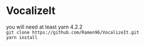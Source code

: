 # VocalizeIt  
you will need at least yarn 4.2.2  
`git clone https://github.com/Ramen96/VocalizeIt.git`  
`yarn install`  
